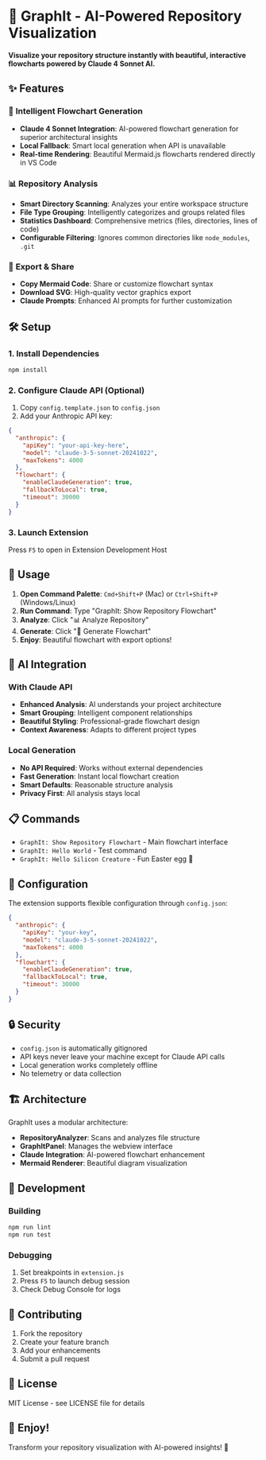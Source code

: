 # 🔗 GraphIt - AI-Powered Repository Visualization

**Visualize your repository structure instantly with beautiful, interactive flowcharts powered by Claude 4 Sonnet AI.**

## ✨ Features

### 🎨 **Intelligent Flowchart Generation**
- **Claude 4 Sonnet Integration**: AI-powered flowchart generation for superior architectural insights
- **Local Fallback**: Smart local generation when API is unavailable
- **Real-time Rendering**: Beautiful Mermaid.js flowcharts rendered directly in VS Code

### 📊 **Repository Analysis**
- **Smart Directory Scanning**: Analyzes your entire workspace structure
- **File Type Grouping**: Intelligently categorizes and groups related files
- **Statistics Dashboard**: Comprehensive metrics (files, directories, lines of code)
- **Configurable Filtering**: Ignores common directories like `node_modules`, `.git`

### 🚀 **Export & Share**
- **Copy Mermaid Code**: Share or customize flowchart syntax
- **Download SVG**: High-quality vector graphics export
- **Claude Prompts**: Enhanced AI prompts for further customization

## 🛠️ Setup

### 1. Install Dependencies
```bash
npm install
```

### 2. Configure Claude API (Optional)
1. Copy `config.template.json` to `config.json`
2. Add your Anthropic API key:
```json
{
  "anthropic": {
    "apiKey": "your-api-key-here",
    "model": "claude-3-5-sonnet-20241022",
    "maxTokens": 4000
  },
  "flowchart": {
    "enableClaudeGeneration": true,
    "fallbackToLocal": true,
    "timeout": 30000
  }
}
```

### 3. Launch Extension
Press `F5` to open in Extension Development Host

## 🎯 Usage

1. **Open Command Palette**: `Cmd+Shift+P` (Mac) or `Ctrl+Shift+P` (Windows/Linux)
2. **Run Command**: Type "GraphIt: Show Repository Flowchart"
3. **Analyze**: Click "📊 Analyze Repository"
4. **Generate**: Click "🎨 Generate Flowchart"
5. **Enjoy**: Beautiful flowchart with export options!

## 🤖 AI Integration

### With Claude API
- **Enhanced Analysis**: AI understands your project architecture
- **Smart Grouping**: Intelligent component relationships
- **Beautiful Styling**: Professional-grade flowchart design
- **Context Awareness**: Adapts to different project types

### Local Generation
- **No API Required**: Works without external dependencies
- **Fast Generation**: Instant local flowchart creation
- **Smart Defaults**: Reasonable structure analysis
- **Privacy First**: All analysis stays local

## 📋 Commands

- `GraphIt: Show Repository Flowchart` - Main flowchart interface
- `GraphIt: Hello World` - Test command
- `GraphIt: Hello Silicon Creature` - Fun Easter egg 🤖

## 🔧 Configuration

The extension supports flexible configuration through `config.json`:

```json
{
  "anthropic": {
    "apiKey": "your-key",
    "model": "claude-3-5-sonnet-20241022",
    "maxTokens": 4000
  },
  "flowchart": {
    "enableClaudeGeneration": true,
    "fallbackToLocal": true,
    "timeout": 30000
  }
}
```

## 🔒 Security

- `config.json` is automatically gitignored
- API keys never leave your machine except for Claude API calls
- Local generation works completely offline
- No telemetry or data collection

## 🏗️ Architecture

GraphIt uses a modular architecture:
- **RepositoryAnalyzer**: Scans and analyzes file structure
- **GraphItPanel**: Manages the webview interface
- **Claude Integration**: AI-powered flowchart enhancement
- **Mermaid Renderer**: Beautiful diagram visualization

## 🚧 Development

### Building
```bash
npm run lint
npm run test
```

### Debugging
1. Set breakpoints in `extension.js`
2. Press `F5` to launch debug session
3. Check Debug Console for logs

## 🤝 Contributing

1. Fork the repository
2. Create your feature branch
3. Add your enhancements
4. Submit a pull request

## 📝 License

MIT License - see LICENSE file for details

## 🎉 Enjoy!

Transform your repository visualization with AI-powered insights! 🚀
